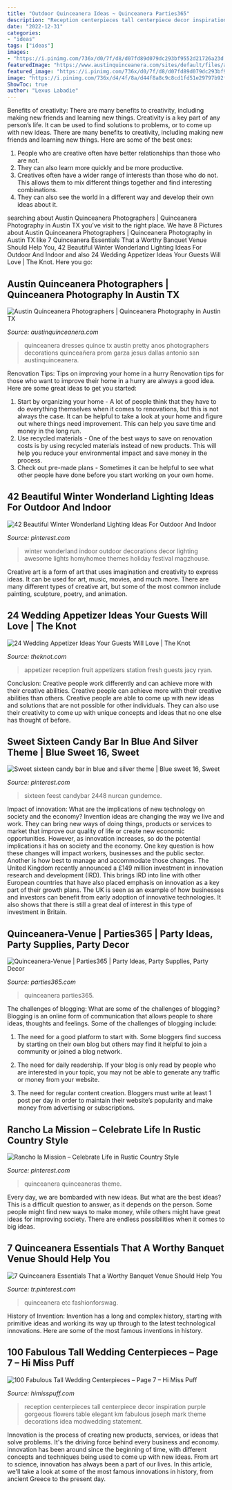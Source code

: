 ```yaml
---
title: "Outdoor Quinceanera Ideas ~ Quinceanera Parties365"
description: "Reception centerpieces tall centerpiece decor inspiration purple gorgeous flowers table elegant km fabulous joseph mark theme decorations idea modwedding statement"
date: "2022-12-31"
categories:
- "ideas"
tags: ["ideas"]
images:
- "https://i.pinimg.com/736x/d0/7f/d8/d07fd89d079dc293bf9552d21726a23d.jpg"
featuredImage: "https://www.austinquinceanera.com/sites/default/files/attach/jgphotography9.jpg"
featured_image: "https://i.pinimg.com/736x/d0/7f/d8/d07fd89d079dc293bf9552d21726a23d.jpg"
image: "https://i.pinimg.com/736x/d4/4f/8a/d44f8a8c9c8cd1fd51e29797b92f41b3.jpg"
ShowToc: true
author: "Lexus Labadie"
---
```



Benefits of creativity: There are many benefits to creativity, including making new friends and learning new things.
Creativity is a key part of any person’s life. It can be used to find solutions to problems, or to come up with new ideas. There are many benefits to creativity, including making new friends and learning new things. Here are some of the best ones: 
1. People who are creative often have better relationships than those who are not.
2. They can also learn more quickly and be more productive.
3. Creatives often have a wider range of interests than those who do not. This allows them to mix different things together and find interesting combinations.
4. They can also see the world in a different way and develop their own ideas about it.

	

		
searching about Austin Quinceanera Photographers | Quinceanera Photography in Austin TX you've visit to the right place. We have 8 Pictures about Austin Quinceanera Photographers | Quinceanera Photography in Austin TX like 7 Quinceanera Essentials That a Worthy Banquet Venue Should Help You, 42 Beautiful Winter Wonderland Lighting Ideas For Outdoor And Indoor and also 24 Wedding Appetizer Ideas Your Guests Will Love | The Knot. Here you go:
		
    
## Austin Quinceanera Photographers | Quinceanera Photography In Austin TX

<img loading=lazy src="https://www.austinquinceanera.com/sites/default/files/attach/jgphotography9.jpg" onerror="this.onerror=null;this.src='https://tse2.mm.bing.net/th?id=OIP.RxWi849EwOaPCWsrWOTFQAHaLH&amp;pid=15.1';" alt="Austin Quinceanera Photographers | Quinceanera Photography in Austin TX">

_Source: austinquinceanera.com_

>quinceanera dresses quince tx austin pretty anos photographers decorations quinceañera prom garza jesus dallas antonio san austinquinceanera. 

	

Renovation Tips: Tips on improving your home in a hurry
Renovation tips for those who want to improve their home in a hurry are always a good idea. Here are some great ideas to get you started: 
 1. Start by organizing your home - A lot of people think that they have to do everything themselves when it comes to renovations, but this is not always the case. It can be helpful to take a look at your home and figure out where things need improvement. This can help you save time and money in the long run. 
2. Use recycled materials - One of the best ways to save on renovation costs is by using recycled materials instead of new products. This will help you reduce your environmental impact and save money in the process. 
3. Check out pre-made plans - Sometimes it can be helpful to see what other people have done before you start working on your own home.

    
## 42 Beautiful Winter Wonderland Lighting Ideas For Outdoor And Indoor

<img loading=lazy src="https://i.pinimg.com/736x/d0/7f/d8/d07fd89d079dc293bf9552d21726a23d.jpg" onerror="this.onerror=null;this.src='https://tse3.mm.bing.net/th?id=OIP.ZJ2M88AxQYrkGtI3DSFQQAHaLH&amp;pid=15.1';" alt="42 Beautiful Winter Wonderland Lighting Ideas For Outdoor And Indoor">

_Source: pinterest.com_

>winter wonderland indoor outdoor decorations decor lighting awesome lights homyhomee themes holiday festival magzhouse. 

	

Creative art is a form of art that uses imagination and creativity to express ideas. It can be used for art, music, movies, and much more. There are many different types of creative art, but some of the most common include painting, sculpture, poetry, and animation.

    
## 24 Wedding Appetizer Ideas Your Guests Will Love | The Knot

<img loading=lazy src="https://media-api.xogrp.com/images/e9935f61-4bdd-4132-94ca-1793a8262017~rs_768.h" onerror="this.onerror=null;this.src='https://tse3.mm.bing.net/th?id=OIP.9u0hYmdveEVXssMpnNVVNgHaJ4&amp;pid=15.1';" alt="24 Wedding Appetizer Ideas Your Guests Will Love | The Knot">

_Source: theknot.com_

>appetizer reception fruit appetizers station fresh guests jacy ryan. 

	

Conclusion: Creative people work differently and can achieve more with their creative abilities.
Creative people can achieve more with their creative abilities than others. Creative people are able to come up with new ideas and solutions that are not possible for other individuals. They can also use their creativity to come up with unique concepts and ideas that no one else has thought of before.

    
## Sweet Sixteen Candy Bar In Blue And Silver Theme | Blue Sweet 16, Sweet

<img loading=lazy src="https://i.pinimg.com/736x/d4/4f/8a/d44f8a8c9c8cd1fd51e29797b92f41b3.jpg" onerror="this.onerror=null;this.src='https://tse2.mm.bing.net/th?id=OIP.Q9i0QxgDMV4JAxIXjMamPAHaJ3&amp;pid=15.1';" alt="Sweet sixteen candy bar in blue and silver theme | Blue sweet 16, Sweet">

_Source: pinterest.com_

>sixteen feest candybar 2448 nurcan gundemce. 

	

Impact of innovation: What are the implications of new technology on society and the economy?
Invention ideas are changing the way we live and work. They can bring new ways of doing things, products or services to market that improve our quality of life or create new economic opportunities. However, as innovation increases, so do the potential implications it has on society and the economy. One key question is how these changes will impact workers, businesses and the public sector. Another is how best to manage and accommodate those changes.
The United Kingdom recently announced a £149 million investment in innovation research and development (IRD). This brings IRD into line with other European countries that have also placed emphasis on innovation as a key part of their growth plans. The UK is seen as an example of how businesses and investors can benefit from early adoption of innovative technologies. It also shows that there is still a great deal of interest in this type of investment in Britain.

    
## Quinceanera-Venue | Parties365 | Party Ideas, Party Supplies, Party Decor

<img loading=lazy src="https://parties365.com/wp-content/uploads/2019/01/Quinceanera-Venue.jpg" onerror="this.onerror=null;this.src='https://tse3.mm.bing.net/th?id=OIP.IAwyKklhcGrZJorOgzfN_gHaE8&amp;pid=15.1';" alt="Quinceanera-Venue | Parties365 | Party Ideas, Party Supplies, Party Decor">

_Source: parties365.com_

>quinceanera parties365. 

	

The challenges of blogging: What are some of the challenges of blogging?
Blogging is an online form of communication that allows people to share ideas, thoughts and feelings. Some of the challenges of blogging include:
1. The need for a good platform to start with. Some bloggers find success by starting on their own blog but others may find it helpful to join a community or joined a blog network.

2. The need for daily readership. If your blog is only read by people who are interested in your topic, you may not be able to generate any traffic or money from your website.

3. The need for regular content creation. Bloggers must write at least 1 post per day in order to maintain their website’s popularity and make money from advertising or subscriptions.

    
## Rancho La Mission – Celebrate Life In Rustic Country Style

<img loading=lazy src="https://i.pinimg.com/736x/dc/34/26/dc342618bca3a72f000152e2d63e0266.jpg" onerror="this.onerror=null;this.src='https://tse1.mm.bing.net/th?id=OIP.ULoBiKjMtjvtPdO4_AoTAwHaHa&amp;pid=15.1';" alt="Rancho la Mission – Celebrate Life in Rustic Country Style">

_Source: pinterest.com_

>quinceanera quinceaneras theme. 

	

Every day, we are bombarded with new ideas. But what are the best ideas? This is a difficult question to answer, as it depends on the person. Some people might find new ways to make money, while others might have great ideas for improving society. There are endless possibilities when it comes to big ideas.

    
## 7 Quinceanera Essentials That A Worthy Banquet Venue Should Help You

<img loading=lazy src="https://i.pinimg.com/736x/85/17/a5/8517a5a5c49a8e52967f47d71a08f410.jpg" onerror="this.onerror=null;this.src='https://tse3.mm.bing.net/th?id=OIP._S-O4Sp0_MmFx5EDlhHS_AHaEK&amp;pid=15.1';" alt="7 Quinceanera Essentials That a Worthy Banquet Venue Should Help You">

_Source: tr.pinterest.com_

>quinceanera etc fashionforswag. 

	

History of Invention:
Invention has a long and complex history, starting with primitive ideas and working its way up through to the latest technological innovations. Here are some of the most famous inventions in history.

    
## 100 Fabulous Tall Wedding Centerpieces – Page 7 – Hi Miss Puff

<img loading=lazy src="http://www.himisspuff.com/wp-content/uploads/2016/04/Gorgeous-wedding-reception-centerpiece-idea-via-Joseph-Mark-Photography-1.jpg" onerror="this.onerror=null;this.src='https://tse1.mm.bing.net/th?id=OIP.uJzXkvznetj05IHV5U3a9wHaL7&amp;pid=15.1';" alt="100 Fabulous Tall Wedding Centerpieces – Page 7 – Hi Miss Puff">

_Source: himisspuff.com_

>reception centerpieces tall centerpiece decor inspiration purple gorgeous flowers table elegant km fabulous joseph mark theme decorations idea modwedding statement. 

	

Innovation is the process of creating new products, services, or ideas that solve problems. It's the driving force behind every business and economy. innovation has been around since the beginning of time, with different concepts and techniques being used to come up with new ideas. From art to science, innovation has always been a part of our lives. In this article, we'll take a look at some of the most famous innovations in history, from ancient Greece to the present day.

